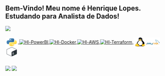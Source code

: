 
## Bem-Vindo! Meu nome é Henrique Lopes. Estudando para Analista de Dados!
<div align="display: inline_block">
  <a href="https://github.com/ohenriquelopes">
  <img height="180em" src="https://github-readme-stats.vercel.app/api/top-langs/?username=ohenriquelopes&layout=compact&langs_count=7&theme=radical"/>
</div>
<div style="display: inline_block"><br>
  <img align="center" alt="Hl-Python" height="30" width="40" src="https://raw.githubusercontent.com/devicons/devicon/master/icons/python/python-original.svg">
  <img align="center" alt="Hl-PowerBI" height="30" width="40" src="https://raw.githubusercontent.com/microsoft/PowerBI-Icons/main/SVG/Desktop.svg">
  <img align="center" alt="Hl-Docker" height="30" width="40" src="https://cdn.jsdelivr.net/gh/devicons/devicon/icons/docker/docker-original.svg" />
  <img align="center" alt="Hl-AWS" height="30" width="40" src="https://cdn.jsdelivr.net/gh/devicons/devicon/icons/amazonwebservices/amazonwebservices-original.svg" />
  <img align="center" alt="Hl-Terraform" height="30" width="40" src="https://cdn.jsdelivr.net/gh/devicons/devicon/icons/terraform/terraform-original.svg" />
  <img align="center" alt="Hl-Linux" height="30" width="40" src="https://raw.githubusercontent.com/devicons/devicon/master/icons/linux/linux-original.svg"/>
  <img align="center" alt="Hl-MySql" height="30" width="40" src="https://raw.githubusercontent.com/devicons/devicon/master/icons/mysql/mysql-original-wordmark.svg">
  <img align="center" alt="Hl-Bash" height="30" width="40" src="https://raw.githubusercontent.com/devicons/devicon/master/icons/bash/bash-original.svg">
  
</div>
  
  ##
 
<div> 
  <a href = "mailto:hlopessantos52@gmail.com"><img src="https://img.shields.io/badge/-Gmail-%23333?style=for-the-badge&logo=gmail&logoColor=white" target="_blank"></a>
  <a href="https://www.linkedin.com/in/o-henrique-lopes/" target="_blank"><img src="https://img.shields.io/badge/-LinkedIn-%230077B5?style=for-the-badge&logo=linkedin&logoColor=white" target="_blank"></a>
 
</div>
